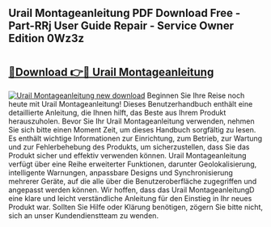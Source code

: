 ## Urail Montageanleitung PDF Download Free - Part-RRj User Guide Repair - Service Owner Edition 0Wz3z

# <h2><a href="http://df6sp6.blite.top/?on=Urail+Montageanleitung">🔗Download 👉🔴 Urail Montageanleitung</a></h2>

[![Urail Montageanleitung new download](https://i.imgur.com/lujVjoI.png)](http://df6sp6.blite.top/?on=Urail+Montageanleitung)
Beginnen Sie Ihre Reise noch heute mit Urail Montageanleitung! Dieses Benutzerhandbuch enthält eine detaillierte Anleitung, die Ihnen hilft, das Beste aus Ihrem Produkt herauszuholen. Bevor Sie Ihr Urail Montageanleitung verwenden, nehmen Sie sich bitte einen Moment Zeit, um dieses Handbuch sorgfältig zu lesen. Es enthält wichtige Informationen zur Einrichtung, zum Betrieb, zur Wartung und zur Fehlerbehebung des Produkts, um sicherzustellen, dass Sie das Produkt sicher und effektiv verwenden können. Urail Montageanleitung verfügt über eine Reihe erweiterter Funktionen, darunter Geolokalisierung, intelligente Warnungen, anpassbare Designs und Synchronisierung mehrerer Geräte, auf die alle über die Benutzeroberfläche zugegriffen und angepasst werden können. Wir hoffen, dass das Urail MontageanleitungD eine klare und leicht verständliche Anleitung für den Einstieg in Ihr neues Produkt war. Sollten Sie Hilfe oder Klärung benötigen, zögern Sie bitte nicht, sich an unser Kundendienstteam zu wenden.

